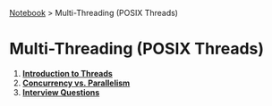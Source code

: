 <a href="../">Notebook</a> > Multi-Threading (POSIX Threads)

# Multi-Threading (POSIX Threads)



1. **<a href="./introduction-to-threads">Introduction to Threads</a>**
1. **<a href="./concurrency-vs-parallelism">Concurrency vs. Parallelism</a>**
1. **<a href="./interview-questions">Interview Questions</a>**

